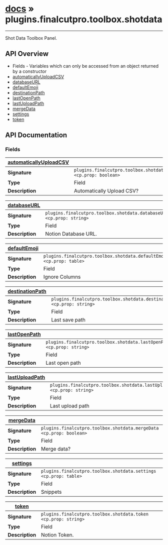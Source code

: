 # [docs](index.md) » plugins.finalcutpro.toolbox.shotdata
---

Shot Data Toolbox Panel.

## API Overview
* Fields - Variables which can only be accessed from an object returned by a constructor
 * [automaticallyUploadCSV](#automaticallyUploadCSV)
 * [databaseURL](#databaseURL)
 * [defaultEmoji](#defaultEmoji)
 * [destinationPath](#destinationPath)
 * [lastOpenPath](#lastOpenPath)
 * [lastUploadPath](#lastUploadPath)
 * [mergeData](#mergeData)
 * [settings](#settings)
 * [token](#token)

## API Documentation

### Fields

| [automaticallyUploadCSV](#automaticallyUploadCSV)         |                                                                                     |
| --------------------------------------------|-------------------------------------------------------------------------------------|
| **Signature**                               | `plugins.finalcutpro.toolbox.shotdata.automaticallyUploadCSV <cp.prop: boolean>`                                                                    |
| **Type**                                    | Field                                                                     |
| **Description**                             | Automatically Upload CSV?                                                                     |

| [databaseURL](#databaseURL)         |                                                                                     |
| --------------------------------------------|-------------------------------------------------------------------------------------|
| **Signature**                               | `plugins.finalcutpro.toolbox.shotdata.databaseURL <cp.prop: string>`                                                                    |
| **Type**                                    | Field                                                                     |
| **Description**                             | Notion Database URL.                                                                     |

| [defaultEmoji](#defaultEmoji)         |                                                                                     |
| --------------------------------------------|-------------------------------------------------------------------------------------|
| **Signature**                               | `plugins.finalcutpro.toolbox.shotdata.defaultEmoji <cp.prop: table>`                                                                    |
| **Type**                                    | Field                                                                     |
| **Description**                             | Ignore Columns                                                                     |

| [destinationPath](#destinationPath)         |                                                                                     |
| --------------------------------------------|-------------------------------------------------------------------------------------|
| **Signature**                               | `plugins.finalcutpro.toolbox.shotdata.destinationPath <cp.prop: string>`                                                                    |
| **Type**                                    | Field                                                                     |
| **Description**                             | Last save path                                                                     |

| [lastOpenPath](#lastOpenPath)         |                                                                                     |
| --------------------------------------------|-------------------------------------------------------------------------------------|
| **Signature**                               | `plugins.finalcutpro.toolbox.shotdata.lastOpenPath <cp.prop: string>`                                                                    |
| **Type**                                    | Field                                                                     |
| **Description**                             | Last open path                                                                     |

| [lastUploadPath](#lastUploadPath)         |                                                                                     |
| --------------------------------------------|-------------------------------------------------------------------------------------|
| **Signature**                               | `plugins.finalcutpro.toolbox.shotdata.lastUploadPath <cp.prop: string>`                                                                    |
| **Type**                                    | Field                                                                     |
| **Description**                             | Last upload path                                                                     |

| [mergeData](#mergeData)         |                                                                                     |
| --------------------------------------------|-------------------------------------------------------------------------------------|
| **Signature**                               | `plugins.finalcutpro.toolbox.shotdata.mergeData <cp.prop: boolean>`                                                                    |
| **Type**                                    | Field                                                                     |
| **Description**                             | Merge data?                                                                     |

| [settings](#settings)         |                                                                                     |
| --------------------------------------------|-------------------------------------------------------------------------------------|
| **Signature**                               | `plugins.finalcutpro.toolbox.shotdata.settings <cp.prop: table>`                                                                    |
| **Type**                                    | Field                                                                     |
| **Description**                             | Snippets                                                                     |

| [token](#token)         |                                                                                     |
| --------------------------------------------|-------------------------------------------------------------------------------------|
| **Signature**                               | `plugins.finalcutpro.toolbox.shotdata.token <cp.prop: string>`                                                                    |
| **Type**                                    | Field                                                                     |
| **Description**                             | Notion Token.                                                                     |


